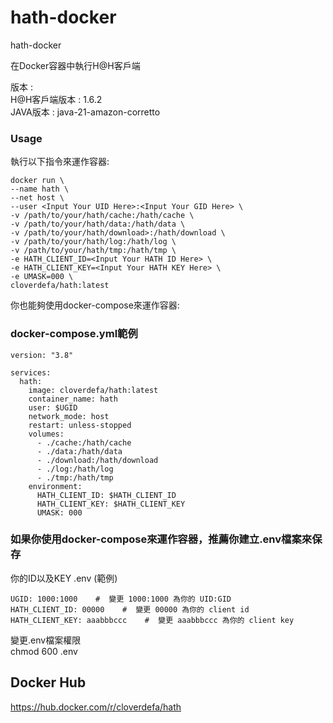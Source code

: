# hath-docker    
    
hath-docker   

在Docker容器中執行H@H客戶端
   
版本 :   
H@H客戶端版本 : 1.6.2   
JAVA版本 : java-21-amazon-corretto   
   
### Usage  
執行以下指令來運作容器:
```
docker run \
--name hath \
--net host \
--user <Input Your UID Here>:<Input Your GID Here> \
-v /path/to/your/hath/cache:/hath/cache \
-v /path/to/your/hath/data:/hath/data \ 
-v /path/to/your/hath/download>:/hath/download \
-v /path/to/your/hath/log:/hath/log \
-v /path/to/your/hath/tmp:/hath/tmp \
-e HATH_CLIENT_ID=<Input Your HATH ID Here> \
-e HATH_CLIENT_KEY=<Input Your HATH KEY Here> \
-e UMASK=000 \
cloverdefa/hath:latest
```

你也能夠使用docker-compose來運作容器:   

### docker-compose.yml範例    
```
version: "3.8"

services:
  hath:  
    image: cloverdefa/hath:latest
    container_name: hath
    user: $UGID
    network_mode: host
    restart: unless-stopped
    volumes:
      - ./cache:/hath/cache
      - ./data:/hath/data  
      - ./download:/hath/download
      - ./log:/hath/log
      - ./tmp:/hath/tmp
    environment:
      HATH_CLIENT_ID: $HATH_CLIENT_ID
      HATH_CLIENT_KEY: $HATH_CLIENT_KEY
      UMASK: 000
```

### 如果你使用docker-compose來運作容器，推薦你建立.env檔案來保存   
你的ID以及KEY
.env (範例)    

```
UGID: 1000:1000    #  變更 1000:1000 為你的 UID:GID
HATH_CLIENT_ID: 00000    #  變更 00000 為你的 client id
HATH_CLIENT_KEY: aaabbbccc    #  變更 aaabbbccc 為你的 client key

```
變更.env檔案權限   
chmod 600 .env   
   
## Docker Hub

https://hub.docker.com/r/cloverdefa/hath
